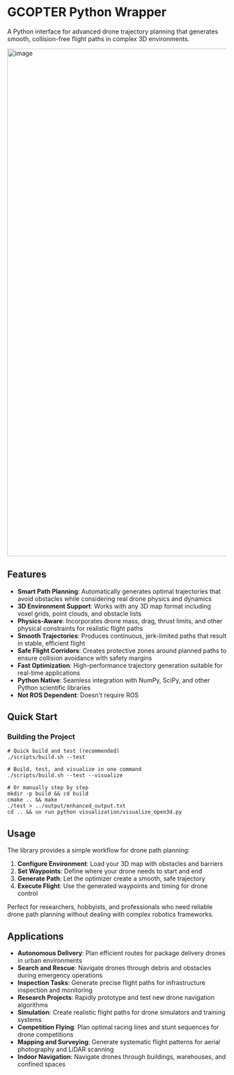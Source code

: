 # GCOPTER Python Wrapper

A Python interface for advanced drone trajectory planning that generates smooth, collision-free flight paths in complex 3D environments.

<img width="1165" alt="image" src="https://github.com/user-attachments/assets/20b018d9-9d51-4967-9a82-de7ea06e38cb" />

## Features

- **Smart Path Planning**: Automatically generates optimal trajectories that avoid obstacles while considering real drone physics and dynamics
- **3D Environment Support**: Works with any 3D map format including voxel grids, point clouds, and obstacle lists
- **Physics-Aware**: Incorporates drone mass, drag, thrust limits, and other physical constraints for realistic flight paths
- **Smooth Trajectories**: Produces continuous, jerk-limited paths that result in stable, efficient flight
- **Safe Flight Corridors**: Creates protective zones around planned paths to ensure collision avoidance with safety margins
- **Fast Optimization**: High-performance trajectory generation suitable for real-time applications
- **Python Native**: Seamless integration with NumPy, SciPy, and other Python scientific libraries
- **Not ROS Dependent**: Doesn't require ROS

## Quick Start

### Building the Project

```fish
# Quick build and test (recommended)
./scripts/build.sh --test

# Build, test, and visualize in one command
./scripts/build.sh --test --visualize

# Or manually step by step
mkdir -p build && cd build
cmake .. && make
./test > ../output/enhanced_output.txt
cd .. && uv run python visualization/visualize_open3d.py
```

## Usage

The library provides a simple workflow for drone path planning:

1. **Configure Environment**: Load your 3D map with obstacles and barriers
2. **Set Waypoints**: Define where your drone needs to start and end
3. **Generate Path**: Let the optimizer create a smooth, safe trajectory
4. **Execute Flight**: Use the generated waypoints and timing for drone control

Perfect for researchers, hobbyists, and professionals who need reliable drone path planning without dealing with complex robotics frameworks.

## Applications

- **Autonomous Delivery**: Plan efficient routes for package delivery drones in urban environments
- **Search and Rescue**: Navigate drones through debris and obstacles during emergency operations  
- **Inspection Tasks**: Generate precise flight paths for infrastructure inspection and monitoring
- **Research Projects**: Rapidly prototype and test new drone navigation algorithms
- **Simulation**: Create realistic flight paths for drone simulators and training systems
- **Competition Flying**: Plan optimal racing lines and stunt sequences for drone competitions
- **Mapping and Surveying**: Generate systematic flight patterns for aerial photography and LiDAR scanning
- **Indoor Navigation**: Navigate drones through buildings, warehouses, and confined spaces

